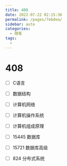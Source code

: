 ```yaml
---
title: 408
date: 2022-07-22 02:15:36
permalink: /pages/7ebdea/
sidebar: auto
categories:
  - 随笔
tags:
  - 
---
```

# 408

- [ ] C语言
- [ ] 数据结构
- [ ] 计算机网络
- [ ] 计算机操作系统
- [ ] 计算机组成原理
- [ ] 15445 数据库
- [ ] 15721 数据库高级
- [ ] 824 分布式系统



